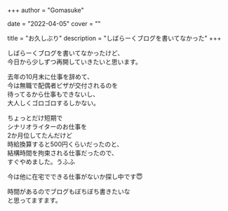 +++
author = "Gomasuke"

date = "2022-04-05"
cover = ""

title = "お久しぶり"
description = "しばらーくブログを書いてなかった"
+++

しばらーくブログを書いてなかったけど、  
今日から少しずつ再開していきたいと思います。

去年の10月末に仕事を辞めて、  
今は無職で配偶者ビザが交付されるのを  
待ってるから仕事もできないし、  
大人しくゴロゴロするしかない。

ちょっとだけ短期で  
シナリオライターのお仕事を  
2か月位してたんだけど  
時給換算すると500円くらいだったのと、  
結構時間を拘束される仕事だったので、  
すぐやめました。うふふ

今は他に在宅でできる仕事がないか探し中です😇

時間があるのでブログもぼちぼち書きたいな  
と思ってますます。